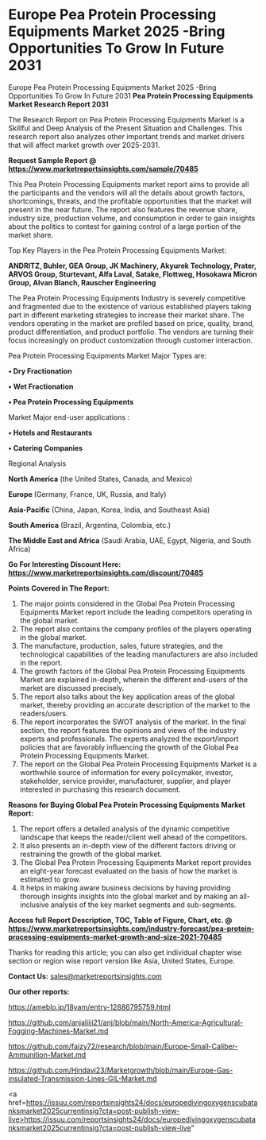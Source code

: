 # Europe Pea Protein Processing Equipments Market 2025 -Bring Opportunities To Grow In Future 2031
Europe Pea Protein Processing Equipments Market 2025 -Bring Opportunities To Grow In Future 2031
<strong>Pea Protein Processing Equipments Market Research Report 2031</strong>

The Research Report on Pea Protein Processing Equipments Market is a Skillful and Deep Analysis of the Present Situation and Challenges. This research report also analyzes other important trends and market drivers that will affect market growth over 2025-2031.

<strong>Request Sample Report @ <a href=https://www.marketreportsinsights.com/sample/70485>https://www.marketreportsinsights.com/sample/70485</a></strong>

This Pea Protein Processing Equipments market report aims to provide all the participants and the vendors will all the details about growth factors, shortcomings, threats, and the profitable opportunities that the market will present in the near future. The report also features the revenue share, industry size, production volume, and consumption in order to gain insights about the politics to contest for gaining control of a large portion of the market share.

Top Key Players in the Pea Protein Processing Equipments Market:

<strong>ANDRITZ, Buhler, GEA Group, JK Machinery, Akyurek Technology, Prater, ARVOS Group, Sturtevant, Alfa Laval, Satake, Flottweg, Hosokawa Micron Group, Alvan Blanch, Rauscher Engineering</strong>

The Pea Protein Processing Equipments Industry is severely competitive and fragmented due to the existence of various established players taking part in different marketing strategies to increase their market share. The vendors operating in the market are profiled based on price, quality, brand, product differentiation, and product portfolio. The vendors are turning their focus increasingly on product customization through customer interaction.

Pea Protein Processing Equipments Market Major Types are:

<strong>• Dry Fractionation

• Wet Fractionation

• Pea Protein Processing Equipments</strong>

Market Major end-user applications :

<strong>• Hotels and Restaurants

• Catering Companies</strong>

Regional Analysis

</u><strong><b>North America</b></strong> (the United States, Canada, and Mexico)

<strong><b>Europe </b></strong>(Germany, France, UK, Russia, and Italy)

<strong><b>Asia-Pacific</b></strong> (China, Japan, Korea, India, and Southeast Asia)

<strong><b>South America</b></strong> (Brazil, Argentina, Colombia, etc.)

<strong><b>The Middle East and Africa</b></strong> (Saudi Arabia, UAE, Egypt, Nigeria, and South Africa)

<strong>Go For Interesting Discount Here: <a href=https://www.marketreportsinsights.com/discount/70485>https://www.marketreportsinsights.com/discount/70485</a></strong>

<strong>Points Covered in The Report:</strong>
<ol>
  <li>The major points considered in the Global Pea Protein Processing Equipments Market report include the leading competitors operating in the global market.</li>
  <li>The report also contains the company profiles of the players operating in the global market.</li>
  <li>The manufacture, production, sales, future strategies, and the technological capabilities of the leading manufacturers are also included in the report.</li>
  <li>The growth factors of the Global Pea Protein Processing Equipments Market are explained in-depth, wherein the different end-users of the market are discussed precisely.</li>
  <li>The report also talks about the key application areas of the global market, thereby providing an accurate description of the market to the readers/users.</li>
  <li>The report incorporates the SWOT analysis of the market. In the final section, the report features the opinions and views of the industry experts and professionals. The experts analyzed the export/import policies that are favorably influencing the growth of the Global Pea Protein Processing Equipments Market.</li>
  <li>The report on the Global Pea Protein Processing Equipments Market is a worthwhile source of information for every policymaker, investor, stakeholder, service provider, manufacturer, supplier, and player interested in purchasing this research document.</li>
</ol>
<strong>Reasons for Buying Global Pea Protein Processing Equipments Market Report:</strong>

<ol>
  <li>The report offers a detailed analysis of the dynamic competitive landscape that keeps the reader/client well ahead of the competitors.</li>
  <li>It also presents an in-depth view of the different factors driving or restraining the growth of the global market.</li>
  <li>The Global Pea Protein Processing Equipments Market report provides an eight-year forecast evaluated on the basis of how the market is estimated to grow.</li>
  <li>It helps in making aware business decisions by having providing thorough insights insights into the global market and by making an all-inclusive analysis of the key market segments and sub-segments.</li>
</ol>
<strong>Access full Report Description, TOC, Table of Figure, Chart, etc. @ <a href=https://www.marketreportsinsights.com/industry-forecast/pea-protein-processing-equipments-market-growth-and-size-2021-70485>https://www.marketreportsinsights.com/industry-forecast/pea-protein-processing-equipments-market-growth-and-size-2021-70485</a></strong>


Thanks for reading this article; you can also get individual chapter wise section or region wise report version like Asia, United States, Europe.

<strong>Contact Us:</strong>
sales@marketreportsinsights.com

<strong>Our other reports:</strong>

<a href=https://ameblo.jp/18yam/entry-12886795759.html>https://ameblo.jp/18yam/entry-12886795759.html</a>

<a href=https://github.com/anjaliiii21/anj/blob/main/North-America-Agricultural-Fogging-Machines-Market.md>https://github.com/anjaliiii21/anj/blob/main/North-America-Agricultural-Fogging-Machines-Market.md</a>

<a href=https://github.com/faizy72/research/blob/main/Europe-Small-Caliber-Ammunition-Market.md>https://github.com/faizy72/research/blob/main/Europe-Small-Caliber-Ammunition-Market.md</a>

<a href=https://github.com/Hindavi23/Marketgrowth/blob/main/Europe-Gas-insulated-Transmission-Lines-GIL-Market.md>https://github.com/Hindavi23/Marketgrowth/blob/main/Europe-Gas-insulated-Transmission-Lines-GIL-Market.md</a>

<a href=https://issuu.com/reportsinsights24/docs/europedivingoxygenscubatanksmarket2025currentinsig?cta=post-publish-view-live>https://issuu.com/reportsinsights24/docs/europedivingoxygenscubatanksmarket2025currentinsig?cta=post-publish-view-live</a>"
